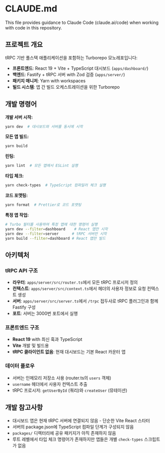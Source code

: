 # CLAUDE.md

This file provides guidance to Claude Code (claude.ai/code) when working with code in this repository.

## 프로젝트 개요

tRPC 기반 풀스택 애플리케이션을 포함하는 Turborepo 모노레포입니다:
- **프론트엔드**: React 19 + Vite + TypeScript 대시보드 (`apps/dashboard/`)
- **백엔드**: Fastify + tRPC 서버 with Zod 검증 (`apps/server/`)
- **패키지 매니저**: Yarn with workspaces
- **빌드 시스템**: 앱 간 빌드 오케스트레이션을 위한 Turborepo

## 개발 명령어

**개발 서버 시작:**
```bash
yarn dev  # 대시보드와 서버를 동시에 시작
```

**모든 앱 빌드:**
```bash
yarn build
```

**린팅:**
```bash
yarn lint  # 모든 앱에서 ESLint 실행
```

**타입 체크:**
```bash
yarn check-types  # TypeScript 컴파일러 체크 실행
```

**코드 포맷팅:**
```bash
yarn format  # Prettier로 코드 포맷팅
```

**특정 앱 작업:**
```bash
# Turbo 필터를 사용하여 특정 앱에 대한 명령어 실행
yarn dev --filter=dashboard    # React 앱만 시작
yarn dev --filter=server      # tRPC 서버만 시작
yarn build --filter=dashboard # React 앱만 빌드
```

## 아키텍처

### tRPC API 구조
- **라우터**: `apps/server/src/router.ts`에서 모든 tRPC 프로시저 정의
- **컨텍스트**: `apps/server/src/context.ts`에서 헤더의 사용자 정보로 요청 컨텍스트 생성
- **서버**: `apps/server/src/server.ts`에서 `/trpc` 접두사로 tRPC 플러그인과 함께 Fastify 구성
- **포트**: 서버는 3000번 포트에서 실행

### 프론트엔드 구조  
- **React 19** with 최신 훅과 TypeScript
- **Vite** 개발 및 빌드용
- **tRPC 클라이언트 없음**: 현재 대시보드는 기본 React 카운터 앱

### 데이터 플로우
- 서버는 인메모리 저장소 사용 (router.ts의 `users` 객체)
- `username` 헤더에서 사용자 컨텍스트 추출
- tRPC 프로시저: `getUserById` (쿼리)와 `createUser` (뮤테이션)

## 개발 참고사항

- 대시보드 앱은 현재 tRPC 서버에 연결되지 않음 - 단순한 Vite React 스타터
- 서버의 package.json에 TypeScript 컴파일 단계가 구성되지 않음
- `packages/` 디렉터리에 공유 패키지가 아직 존재하지 않음
- 루트 레벨에서 타입 체크 명령어가 존재하지만 앱들은 개별 `check-types` 스크립트가 없음